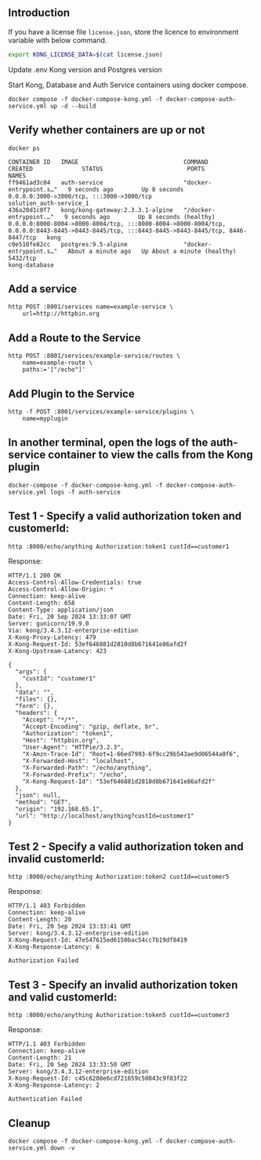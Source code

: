 ## Introduction

If you have a license file `license.json`, store the licence to environment variable with below command.

```bash
export KONG_LICENSE_DATA=$(cat license.json)
```

Update .env Kong version and Postgres version

Start Kong, Database and Auth Service containers using docker compose.

```shell
docker compose -f docker-compose-kong.yml -f docker-compose-auth-service.yml up -d --build
```

## Verify whether containers are up or not

```shell
docker ps

CONTAINER ID   IMAGE                              COMMAND                  CREATED              STATUS                        PORTS                                                                                                                                         NAMES
ff9461ad3c04   auth-service                       "docker-entrypoint.s…"   9 seconds ago        Up 8 seconds                  0.0.0.0:3000->3000/tcp, :::3000->3000/tcp                                                                                                     solution_auth-service_1
436a20d1c0f7   kong/kong-gateway:2.3.3.1-alpine   "/docker-entrypoint.…"   9 seconds ago        Up 8 seconds (healthy)        0.0.0.0:8000-8004->8000-8004/tcp, :::8000-8004->8000-8004/tcp, 0.0.0.0:8443-8445->8443-8445/tcp, :::8443-8445->8443-8445/tcp, 8446-8447/tcp   kong
c0e510fe82cc   postgres:9.5-alpine                "docker-entrypoint.s…"   About a minute ago   Up About a minute (healthy)   5432/tcp                                                                                                                                      kong-database
```

## Add a service

```shell
http POST :8001/services name=example-service \
    url=http://httpbin.org
```

## Add a Route to the Service

```shell
http POST :8001/services/example-service/routes \
    name=example-route \
    paths:='["/echo"]'
```

## Add Plugin to the Service

```shell
http -f POST :8001/services/example-service/plugins \
    name=myplugin
```

## In another terminal, open the logs of the auth-service container to view the calls from the Kong plugin

```shell
docker-compose -f docker-compose-kong.yml -f docker-compose-auth-service.yml logs -f auth-service
```

## Test 1 - Specify a valid authorization token and customerId:

```shell
http :8000/echo/anything Authorization:token1 custId==customer1
```

Response:

```shell
HTTP/1.1 200 OK
Access-Control-Allow-Credentials: true
Access-Control-Allow-Origin: *
Connection: keep-alive
Content-Length: 658
Content-Type: application/json
Date: Fri, 20 Sep 2024 13:33:07 GMT
Server: gunicorn/19.9.0
Via: kong/3.4.3.12-enterprise-edition
X-Kong-Proxy-Latency: 479
X-Kong-Request-Id: 53ef646881d2810d8b671641e86afd2f
X-Kong-Upstream-Latency: 423

{
  "args": {
    "custId": "customer1"
  },
  "data": "",
  "files": {},
  "form": {},
  "headers": {
    "Accept": "*/*",
    "Accept-Encoding": "gzip, deflate, br",
    "Authorization": "token1",
    "Host": "httpbin.org",
    "User-Agent": "HTTPie/3.2.3",
    "X-Amzn-Trace-Id": "Root=1-66ed7993-6f9cc29b543ae9d06544a0f6",
    "X-Forwarded-Host": "localhost",
    "X-Forwarded-Path": "/echo/anything",
    "X-Forwarded-Prefix": "/echo",
    "X-Kong-Request-Id": "53ef646881d2810d8b671641e86afd2f"
  },
  "json": null,
  "method": "GET",
  "origin": "192.168.65.1",
  "url": "http://localhost/anything?custId=customer1"
}
```

## Test 2 - Specify a valid authorization token and invalid customerId:

```shell
http :8000/echo/anything Authorization:token2 custId==customer5
```

Response:

```shell
HTTP/1.1 403 Forbidden
Connection: keep-alive
Content-Length: 20
Date: Fri, 20 Sep 2024 13:33:41 GMT
Server: kong/3.4.3.12-enterprise-edition
X-Kong-Request-Id: 47e547615ed6150bac54cc7b19df8419
X-Kong-Response-Latency: 6

Authorization Failed
```

## Test 3 - Specify an invalid authorization token and valid customerId:

```shell
http :8000/echo/anything Authorization:token5 custId==customer3
```

Response:

```shell
HTTP/1.1 403 Forbidden
Connection: keep-alive
Content-Length: 21
Date: Fri, 20 Sep 2024 13:33:50 GMT
Server: kong/3.4.3.12-enterprise-edition
X-Kong-Request-Id: c45c6208e6cd721659c50843c9f83f22
X-Kong-Response-Latency: 2

Authentication Failed
```

## Cleanup

```shell
docker compose -f docker-compose-kong.yml -f docker-compose-auth-service.yml down -v
```
